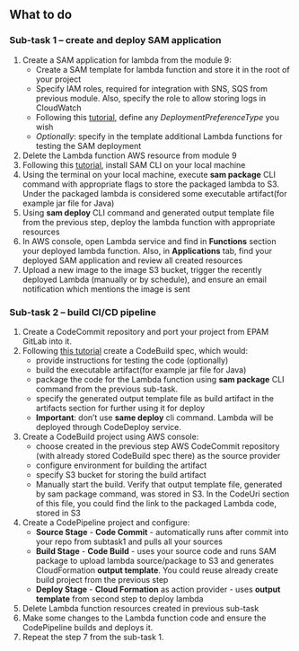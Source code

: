## What to do

### Sub-task 1 – create and deploy SAM application

1. Create a SAM application for lambda from the module 9:
   - Create a SAM template for lambda function and store it in the root of your project
   - Specify IAM roles, required for integration with SNS, SQS from previous module. Also,
   specify the role to allow storing logs in CloudWatch
   - Following this [tutorial](https://docs.aws.amazon.com/serverless-application-model/latest/developerguide/automating-updates-to-serverless-apps.html), define any *DeploymentPreferenceType* you wish
   - *Optionally*: specify in the template additional Lambda functions for testing the SAM
   deployment
2. Delete the Lambda function AWS resource from module 9
3. Following this [tutorial](https://docs.aws.amazon.com/serverless-application-model/latest/developerguide/serverless-sam-cli-install.html), install SAM CLI on your local machine
4. Using the terminal on your local machine, execute **sam package** CLI command with appropriate
   flags to store the packaged lambda to S3. Under the packaged lambda is considered some
   executable artifact(for example jar file for Java)
5. Using **sam deploy** CLI command and generated output template file from the previous step,
   deploy the lambda function with appropriate resources
6. In AWS console, open Lambda service and find in **Functions** section your deployed lambda
   function. Also, in **Applications** tab, find your deployed SAM application and review all created
   resources
7. Upload a new image to the image S3 bucket, trigger the recently deployed Lambda (manually or
   by schedule), and ensure an email notification which mentions the image is sent

### Sub-task 2 – build CI/CD pipeline

1. Create a CodeCommit repository and port your project from EPAM GitLab into it.
2. Following [this tutorial](https://docs.aws.amazon.com/codebuild/latest/userguide/getting-started-cli-create-build-spec.html) create a CodeBuild spec, which would:
   - provide instructions for testing the code (optionally)
   - build the executable artifact(for example jar file for Java)
   - package the code for the Lambda function using **sam package** CLI command from the
   previous sub-task.
   - specify the generated output template file as build artifact in the artifacts section for
   further using it for deploy
   - **Important**: don’t use **same deploy** cli command. Lambda will be deployed through
   CodeDeploy service.
3. Create a CodeBuild project using AWS console:
   - choose created in the previous step AWS CodeCommit repository (with already stored
   CodeBuild spec there) as the source provider
   - configure environment for building the artifact
   - specify S3 bucket for storing the build artifact
   - Manually start the build. Verify that output template file, generated by sam package
   command, was stored in S3. In the CodeUri section of this file, you could find the link to the
   packaged Lambda code, stored in S3
4. Create a CodePipeline project and configure:
   - **Source Stage** - **Code Commit** - automatically runs after commit into your repo from
   subtask1 and pulls all your sources
   - **Build Stage** - **Code Build** - uses your source code and runs SAM package to upload lambda
   source/package to S3 and generates CloudFormation **output template**. You could reuse
   already create build project from the previous step
   - **Deploy Stage** - **Cloud Formation** as action provider - uses **output template** from second
   step to deploy lambda
5. Delete Lambda function resources created in previous sub-task
6. Make some changes to the Lambda function code and ensure the CodePipeline builds and deploys
   it.
7. Repeat the step 7 from the sub-task 1.